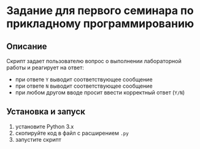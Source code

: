 # Задание для первого семинара по прикладному программированию

## Описание

Скрипт задает пользователю вопрос о выполнении лабораторной работы и реагирует на ответ:
- при ответе `Y` выводит соответствующее сообщение
- при ответе `N` выводит соответствующее сообщение
- при любом другом вводе просит ввести корректный ответ (`Y/N`)

## Установка и запуск

1. установите Python 3.x
2. скопируйте код в файл с расширением `.py`
3. запустите скрипт 
